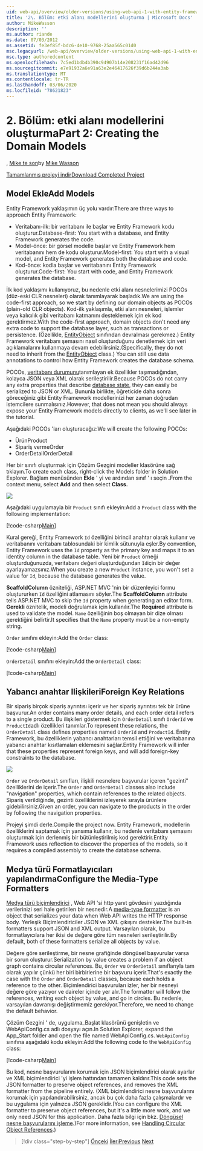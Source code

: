 ```yaml
---
uid: web-api/overview/older-versions/using-web-api-1-with-entity-framework-5/using-web-api-with-entity-framework-part-2
title: '2\. Bölüm: etki alanı modellerini oluşturma | Microsoft Docs'
author: MikeWasson
description: ''
ms.author: riande
ms.date: 07/03/2012
ms.assetid: fe3ef85f-bdc6-4e10-9768-25aa565c01d0
msc.legacyurl: /web-api/overview/older-versions/using-web-api-1-with-entity-framework-5/using-web-api-with-entity-framework-part-2
msc.type: authoredcontent
ms.openlocfilehash: 7c5ed1bdb4b390c94907b14e208231f16ad42d96
ms.sourcegitcommit: e7e91932a6e91a63e2e46417626f39d6b244a3ab
ms.translationtype: MT
ms.contentlocale: tr-TR
ms.lasthandoff: 03/06/2020
ms.locfileid: "78621823"
---
```

# <a name="part-2-creating-the-domain-models"></a><span data-ttu-id="a1698-102">2\. Bölüm: etki alanı modellerini oluşturma</span><span class="sxs-lookup"><span data-stu-id="a1698-102">Part 2: Creating the Domain Models</span></span>

<span data-ttu-id="a1698-103">, [Mike te son](https://github.com/MikeWasson)</span><span class="sxs-lookup"><span data-stu-id="a1698-103">by [Mike Wasson](https://github.com/MikeWasson)</span></span>

[<span data-ttu-id="a1698-104">Tamamlanmış projeyi indir</span><span class="sxs-lookup"><span data-stu-id="a1698-104">Download Completed Project</span></span>](https://code.msdn.microsoft.com/ASP-NET-Web-API-with-afa30545)

## <a name="add-models"></a><span data-ttu-id="a1698-105">Model Ekle</span><span class="sxs-lookup"><span data-stu-id="a1698-105">Add Models</span></span>

<span data-ttu-id="a1698-106">Entity Framework yaklaşımın üç yolu vardır:</span><span class="sxs-lookup"><span data-stu-id="a1698-106">There are three ways to approach Entity Framework:</span></span>

- <span data-ttu-id="a1698-107">Veritabanı-ilk: bir veritabanı ile başlar ve Entity Framework kodu oluşturur.</span><span class="sxs-lookup"><span data-stu-id="a1698-107">Database-first: You start with a database, and Entity Framework generates the code.</span></span>
- <span data-ttu-id="a1698-108">Model-önce: bir görsel modelle başlar ve Entity Framework hem veritabanını hem de kodu oluşturur.</span><span class="sxs-lookup"><span data-stu-id="a1698-108">Model-first: You start with a visual model, and Entity Framework generates both the database and code.</span></span>
- <span data-ttu-id="a1698-109">Kod-önce: kodla başlar ve veritabanını Entity Framework oluşturur.</span><span class="sxs-lookup"><span data-stu-id="a1698-109">Code-first: You start with code, and Entity Framework generates the database.</span></span>

<span data-ttu-id="a1698-110">İlk kod yaklaşımı kullanıyoruz, bu nedenle etki alanı nesnelerimizi POCOs (düz-eski CLR nesneleri) olarak tanımlayarak başladık.</span><span class="sxs-lookup"><span data-stu-id="a1698-110">We are using the code-first approach, so we start by defining our domain objects as POCOs (plain-old CLR objects).</span></span> <span data-ttu-id="a1698-111">Kod-ilk yaklaşımla, etki alanı nesneleri, işlemler veya kalıcılık gibi veritabanı katmanını desteklemek için ek kod gerektirmez.</span><span class="sxs-lookup"><span data-stu-id="a1698-111">With the code-first approach, domain objects don't need any extra code to support the database layer, such as transactions or persistence.</span></span> <span data-ttu-id="a1698-112">(Özellikle, [EntityObject](https://msdn.microsoft.com/library/system.data.objects.dataclasses.entityobject.aspx) sınıfından devralması gerekmez.) Entity Framework veritabanı şemasını nasıl oluşturduğunu denetlemek için veri açıklamalarını kullanmaya devam edebilirsiniz.</span><span class="sxs-lookup"><span data-stu-id="a1698-112">(Specifically, they do not need to inherit from the [EntityObject](https://msdn.microsoft.com/library/system.data.objects.dataclasses.entityobject.aspx) class.) You can still use data annotations to control how Entity Framework creates the database schema.</span></span>

<span data-ttu-id="a1698-113">POCOs, [veritabanı durumunu](https://msdn.microsoft.com/library/system.data.entitystate.aspx)tanımlayan ek özellikler taşımadığından, kolayca JSON veya XML olarak serileştirilir.</span><span class="sxs-lookup"><span data-stu-id="a1698-113">Because POCOs do not carry any extra properties that describe [database state](https://msdn.microsoft.com/library/system.data.entitystate.aspx), they can easily be serialized to JSON or XML.</span></span> <span data-ttu-id="a1698-114">Bununla birlikte, öğreticide daha sonra göreceğiniz gibi Entity Framework modellerinizi her zaman doğrudan istemcilere sunmalısınız.</span><span class="sxs-lookup"><span data-stu-id="a1698-114">However, that does not mean you should always expose your Entity Framework models directly to clients, as we'll see later in the tutorial.</span></span>

<span data-ttu-id="a1698-115">Aşağıdaki POCOs 'ları oluşturacağız:</span><span class="sxs-lookup"><span data-stu-id="a1698-115">We will create the following POCOs:</span></span>

- <span data-ttu-id="a1698-116">Ürün</span><span class="sxs-lookup"><span data-stu-id="a1698-116">Product</span></span>
- <span data-ttu-id="a1698-117">Sipariş verme</span><span class="sxs-lookup"><span data-stu-id="a1698-117">Order</span></span>
- <span data-ttu-id="a1698-118">OrderDetail</span><span class="sxs-lookup"><span data-stu-id="a1698-118">OrderDetail</span></span>

<span data-ttu-id="a1698-119">Her bir sınıfı oluşturmak için Çözüm Gezgini modeller klasörüne sağ tıklayın.</span><span class="sxs-lookup"><span data-stu-id="a1698-119">To create each class, right-click the Models folder in Solution Explorer.</span></span> <span data-ttu-id="a1698-120">Bağlam menüsünden **Ekle** ' yi ve ardından sınıf ' ı seçin **.**</span><span class="sxs-lookup"><span data-stu-id="a1698-120">From the context menu, select **Add** and then select **Class.**</span></span>

![](using-web-api-with-entity-framework-part-2/_static/image1.png)

<span data-ttu-id="a1698-121">Aşağıdaki uygulamayla bir `Product` sınıfı ekleyin:</span><span class="sxs-lookup"><span data-stu-id="a1698-121">Add a `Product` class with the following implementation:</span></span>

[!code-csharp[Main](using-web-api-with-entity-framework-part-2/samples/sample1.cs)]

<span data-ttu-id="a1698-122">Kural gereği, Entity Framework `Id` özelliğini birincil anahtar olarak kullanır ve veritabanını veritabanı tablosundaki bir kimlik sütunuyla eşler.</span><span class="sxs-lookup"><span data-stu-id="a1698-122">By convention, Entity Framework uses the `Id` property as the primary key and maps it to an identity column in the database table.</span></span> <span data-ttu-id="a1698-123">Yeni bir `Product` örneği oluşturduğunuzda, veritabanı değeri oluşturduğundan `Id`için bir değer ayarlayamazsınız.</span><span class="sxs-lookup"><span data-stu-id="a1698-123">When you create a new `Product` instance, you won't set a value for `Id`, because the database generates the value.</span></span>

<span data-ttu-id="a1698-124">**ScaffoldColumn** özniteliği, ASP.NET MVC 'nin bir düzenleyici formu oluştururken `Id` özelliğini atlamasını söyler.</span><span class="sxs-lookup"><span data-stu-id="a1698-124">The **ScaffoldColumn** attribute tells ASP.NET MVC to skip the `Id` property when generating an editor form.</span></span> <span data-ttu-id="a1698-125">**Gerekli** öznitelik, modeli doğrulamak için kullanılır.</span><span class="sxs-lookup"><span data-stu-id="a1698-125">The **Required** attribute is used to validate the model.</span></span> <span data-ttu-id="a1698-126">`Name` özelliğinin boş olmayan bir dize olması gerektiğini belirtir.</span><span class="sxs-lookup"><span data-stu-id="a1698-126">It specifies that the `Name` property must be a non-empty string.</span></span>

<span data-ttu-id="a1698-127">`Order` sınıfını ekleyin:</span><span class="sxs-lookup"><span data-stu-id="a1698-127">Add the `Order` class:</span></span>

[!code-csharp[Main](using-web-api-with-entity-framework-part-2/samples/sample2.cs)]

<span data-ttu-id="a1698-128">`OrderDetail` sınıfını ekleyin:</span><span class="sxs-lookup"><span data-stu-id="a1698-128">Add the `OrderDetail` class:</span></span>

[!code-csharp[Main](using-web-api-with-entity-framework-part-2/samples/sample3.cs)]

## <a name="foreign-key-relations"></a><span data-ttu-id="a1698-129">Yabancı anahtar Ilişkileri</span><span class="sxs-lookup"><span data-stu-id="a1698-129">Foreign Key Relations</span></span>

<span data-ttu-id="a1698-130">Bir sipariş birçok sipariş ayrıntısı içerir ve her sipariş ayrıntısı tek bir ürüne başvurur.</span><span class="sxs-lookup"><span data-stu-id="a1698-130">An order contains many order details, and each order detail refers to a single product.</span></span> <span data-ttu-id="a1698-131">Bu ilişkileri göstermek için `OrderDetail` sınıfı `OrderId` ve `ProductId`adlı özellikleri tanımlar.</span><span class="sxs-lookup"><span data-stu-id="a1698-131">To represent these relations, the `OrderDetail` class defines properties named `OrderId` and `ProductId`.</span></span> <span data-ttu-id="a1698-132">Entity Framework, bu özelliklerin yabancı anahtarları temsil ettiğini ve veritabanına yabancı anahtar kısıtlamaları eklemesini sağlar.</span><span class="sxs-lookup"><span data-stu-id="a1698-132">Entity Framework will infer that these properties represent foreign keys, and will add foreign-key constraints to the database.</span></span>

![](using-web-api-with-entity-framework-part-2/_static/image2.png)

<span data-ttu-id="a1698-133">`Order` ve `OrderDetail` sınıfları, ilişkili nesnelere başvurular içeren "gezinti" özelliklerini de içerir.</span><span class="sxs-lookup"><span data-stu-id="a1698-133">The `Order` and `OrderDetail` classes also include "navigation" properties, which contain references to the related objects.</span></span> <span data-ttu-id="a1698-134">Sipariş verildiğinde, gezinti özelliklerini izleyerek sırayla ürünlere gidebilirsiniz.</span><span class="sxs-lookup"><span data-stu-id="a1698-134">Given an order, you can navigate to the products in the order by following the navigation properties.</span></span>

<span data-ttu-id="a1698-135">Projeyi şimdi derle.</span><span class="sxs-lookup"><span data-stu-id="a1698-135">Compile the project now.</span></span> <span data-ttu-id="a1698-136">Entity Framework, modellerin özelliklerini saptamak için yansıma kullanır, bu nedenle veritabanı şemasını oluşturmak için derlenmiş bir bütünleştirilmiş kod gerektirir.</span><span class="sxs-lookup"><span data-stu-id="a1698-136">Entity Framework uses reflection to discover the properties of the models, so it requires a compiled assembly to create the database schema.</span></span>

## <a name="configure-the-media-type-formatters"></a><span data-ttu-id="a1698-137">Medya türü Formatlayıcıları yapılandırma</span><span class="sxs-lookup"><span data-stu-id="a1698-137">Configure the Media-Type Formatters</span></span>

<span data-ttu-id="a1698-138">[Medya türü biçimlendirici](../../formats-and-model-binding/media-formatters.md) , Web API 'si http yanıt gövdesini yazdığında verilerinizi seri hale getirilen bir nesnedir.</span><span class="sxs-lookup"><span data-stu-id="a1698-138">A [media-type formatter](../../formats-and-model-binding/media-formatters.md) is an object that serializes your data when Web API writes the HTTP response body.</span></span> <span data-ttu-id="a1698-139">Yerleşik Biçimlendiriciler JSON ve XML çıkışını destekler.</span><span class="sxs-lookup"><span data-stu-id="a1698-139">The built-in formatters support JSON and XML output.</span></span> <span data-ttu-id="a1698-140">Varsayılan olarak, bu formatlayıcılara her ikisi de değere göre tüm nesneleri serileştirilir.</span><span class="sxs-lookup"><span data-stu-id="a1698-140">By default, both of these formatters serialize all objects by value.</span></span>

<span data-ttu-id="a1698-141">Değere göre serileştirme, bir nesne grafiğinde döngüsel başvurular varsa bir sorun oluşturur.</span><span class="sxs-lookup"><span data-stu-id="a1698-141">Serialization by value creates a problem if an object graph contains circular references.</span></span> <span data-ttu-id="a1698-142">Bu, `Order` ve `OrderDetail` sınıflarıyla tam olarak yapılır çünkü her biri birbirlerine bir başvuru içerir.</span><span class="sxs-lookup"><span data-stu-id="a1698-142">That's exactly the case with the `Order` and `OrderDetail` classes, because each holds a reference to the other.</span></span> <span data-ttu-id="a1698-143">Biçimlendirici başvuruları izler, her bir nesneyi değere göre yazıyor ve daireler içinde yer alır.</span><span class="sxs-lookup"><span data-stu-id="a1698-143">The formatter will follow the references, writing each object by value, and go in circles.</span></span> <span data-ttu-id="a1698-144">Bu nedenle, varsayılan davranışı değiştirmemiz gerekiyor.</span><span class="sxs-lookup"><span data-stu-id="a1698-144">Therefore, we need to change the default behavior.</span></span>

<span data-ttu-id="a1698-145">Çözüm Gezgini ' de, uygulama\_Başlat klasörünü genişletin ve WebApiConfig.cs adlı dosyayı açın.</span><span class="sxs-lookup"><span data-stu-id="a1698-145">In Solution Explorer, expand the App\_Start folder and open the file named WebApiConfig.cs.</span></span> <span data-ttu-id="a1698-146">`WebApiConfig` sınıfına aşağıdaki kodu ekleyin:</span><span class="sxs-lookup"><span data-stu-id="a1698-146">Add the following code to the `WebApiConfig` class:</span></span>

[!code-csharp[Main](using-web-api-with-entity-framework-part-2/samples/sample4.cs?highlight=11)]

<span data-ttu-id="a1698-147">Bu kod, nesne başvurularını korumak için JSON biçimlendirici olarak ayarlar ve XML biçimlendirici 'yi işlem hattından tamamen kaldırır.</span><span class="sxs-lookup"><span data-stu-id="a1698-147">This code sets the JSON formatter to preserve object references, and removes the XML formatter from the pipeline entirely.</span></span> <span data-ttu-id="a1698-148">(XML biçimlendirici nesne başvurularını korumak için yapılandırabilirsiniz, ancak bu çok daha fazla çalışmalardır ve bu uygulama için yalnızca JSON gereklidir.</span><span class="sxs-lookup"><span data-stu-id="a1698-148">(You can configure the XML formatter to preserve object references, but it's a little more work, and we only need JSON for this application.</span></span> <span data-ttu-id="a1698-149">Daha fazla bilgi için bkz. [Döngüsel nesne başvurularını işleme](../../formats-and-model-binding/json-and-xml-serialization.md#handling_circular_object_references).)</span><span class="sxs-lookup"><span data-stu-id="a1698-149">For more information, see [Handling Circular Object References](../../formats-and-model-binding/json-and-xml-serialization.md#handling_circular_object_references).)</span></span>

> [!div class="step-by-step"]
> <span data-ttu-id="a1698-150">[Önceki](using-web-api-with-entity-framework-part-1.md)
> [İleri](using-web-api-with-entity-framework-part-3.md)</span><span class="sxs-lookup"><span data-stu-id="a1698-150">[Previous](using-web-api-with-entity-framework-part-1.md)
[Next](using-web-api-with-entity-framework-part-3.md)</span></span>
